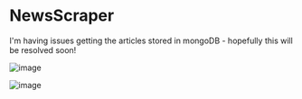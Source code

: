 # NewsScraper

I'm having issues getting the articles stored in mongoDB - hopefully this will be resolved soon!

![image](https://user-images.githubusercontent.com/47361606/61171404-a8324b80-a53c-11e9-950c-7461e22b0db5.png)

![image](https://user-images.githubusercontent.com/47361606/61173049-682a9300-a553-11e9-86f6-b7d8d8182f23.png)
